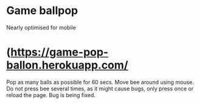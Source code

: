 # Game ballpop
Nearly optimised for mobile

# (https://game-pop-ballon.herokuapp.com/

Pop as many balls as possible for 60 secs.
Move bee around using mouse.
Do not press bee several times, as it might cause bugs, only press once or reload the page. Bug is being fixed.
